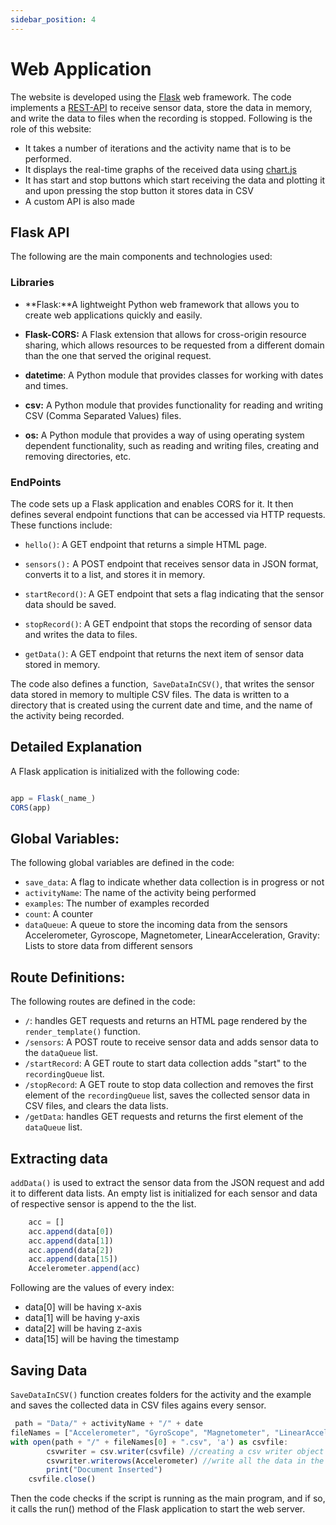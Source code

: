 ```yaml
---
sidebar_position: 4
---
```


# Web Application

The website is developed using the [Flask](https://flask.palletsprojects.com/en/2.2.x/) web framework. The code implements a [REST-API](https://aws.amazon.com/what-is/restful-api/)  to receive sensor data, store the data in memory, and write the data to files when the recording is stopped. 
Following is the role of this website:
- It takes a number of iterations and the activity name that is to be performed.
- It displays the real-time graphs of the received data using [chart.js](https://www.chartjs.org/docs/latest/)
- It has start and stop buttons which start receiving the data and plotting it and upon pressing the stop button it stores data in CSV
- A custom API is also made


## Flask API

The following are the main components and technologies used:

### Libraries

- **Flask:**A lightweight Python web framework that allows you to create web applications quickly and easily.

- **Flask-CORS:** A Flask extension that allows for cross-origin resource sharing, which allows resources to be requested from a different domain than the one that served the original request.

- **datetime**: A Python module that provides classes for working with dates and times.

- **csv:** A Python module that provides functionality for reading and writing CSV (Comma Separated Values) files.

- **os:** A Python module that provides a way of using operating system dependent functionality, such as reading and writing files, creating and removing directories, etc.

### EndPoints
The code sets up a Flask application and enables CORS for it. It then defines several endpoint functions that can be accessed via HTTP requests. These functions include:

- `hello()`: A GET endpoint that returns a simple HTML page.

- `sensors():` A POST endpoint that receives sensor data in JSON format, converts it to a list, and stores it in memory.

- `startRecord()`: A GET endpoint that sets a flag indicating that the sensor data should be saved.

- `stopRecord()`: A GET endpoint that stops the recording of sensor data and writes the data to files.

- `getData()`: A GET endpoint that returns the next item of sensor data stored in memory.

The code also defines a function,` SaveDataInCSV()`, that writes the sensor data stored in memory to multiple CSV files. The data is written to a directory that is created using the current date and time, and the name of the activity being recorded.


## Detailed Explanation

A Flask application is initialized with the following code:

 ```jsx title="app.py" showLineNumbers

app = Flask(_name_)
CORS(app)
```

## Global Variables:
The following global variables are defined in the code:
- `save_data`: A flag to indicate whether data collection is in progress or not
- `activityName`: The name of the activity being performed
- `examples`: The number of examples recorded
- `count`: A counter
- `dataQueue`: A queue to store the incoming data from the sensors
Accelerometer, Gyroscope, Magnetometer, LinearAcceleration, Gravity: Lists to store data from different sensors
## Route Definitions:
The following routes are defined in the code:
- `/`: handles GET requests and returns an HTML page rendered by the `render_template()` function.
- `/sensors`: A POST route to receive sensor data and adds sensor data to the `dataQueue` list.
- `/startRecord`: A GET route to start data collection adds "start" to the `recordingQueue` list.
- `/stopRecord`: A GET route to stop data collection and removes the first element of the `recordingQueue` list, saves the collected sensor data in CSV files, and clears the data lists.
- `/getData`: handles GET requests and returns the first element of the `dataQueue` list.

## Extracting data
`addData()` is used to extract the sensor data from the JSON request and add it to different data lists.
An empty list is initialized for each sensor and data of respective sensor is append to the the list.

``` jsx title="app.py" showLineNumbers
    acc = []
    acc.append(data[0])
    acc.append(data[1])
    acc.append(data[2])
    acc.append(data[15])
    Accelerometer.append(acc)
```
Following are the values of every index:
- data[0] will be having x-axis
- data[1] will be having y-axis
- data[2] will be having z-axis
- data[15] will be having the timestamp

## Saving Data
`SaveDataInCSV()` function creates folders for the activity and the example and saves the collected data in CSV files agains every sensor. 

```jsx title="app.py" showLineNumbers
 path = "Data/" + activityName + "/" + date
fileNames = ["Accelerometer", "GyroScope", "Magnetometer", "LinearAccelerometer", "Gravity"]
with open(path + "/" + fileNames[0] + ".csv", 'a') as csvfile:
        csvwriter = csv.writer(csvfile) //creating a csv writer object
        csvwriter.writerows(Accelerometer) //write all the data in the list to the csv file
        print("Document Inserted")
    csvfile.close()

```

Then the code checks if the script is running as the main program, and if so, it calls the run() method of the Flask application to start the web server.
